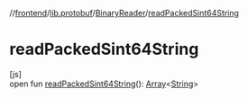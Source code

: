 //[frontend](../../../index.md)/[lib.protobuf](../index.md)/[BinaryReader](index.md)/[readPackedSint64String](read-packed-sint64-string.md)

# readPackedSint64String

[js]\
open fun [readPackedSint64String](read-packed-sint64-string.md)(): [Array](https://kotlinlang.org/api/latest/jvm/stdlib/kotlin/-array/index.html)&lt;[String](https://kotlinlang.org/api/latest/jvm/stdlib/kotlin/-string/index.html)&gt;
